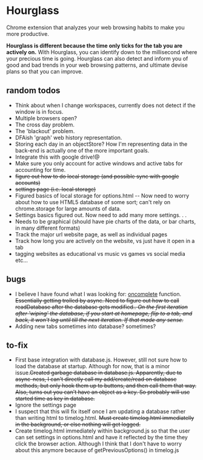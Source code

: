 # Hourglass #
Chrome extension that analyzes your web browsing habits to make you more productive. <br>

<b>Hourglass is different because the time only ticks for the tab you are actively on.</b> With Hourglass, you can identify down to the millisecond where your precious time is going. Hourglass can also detect and inform you of good and bad trends in your web browsing patterns, and ultimate devise plans so that you can improve.

## random todos ##
* Think about when I change workspaces, currently does not detect if the window is in focus.
* Multiple browsers open?
* The cross day problem.
* The 'blackout' problem.
* DFAish 'graph' web history representation.
* Storing each day in an objectStore? How I'm representing data in the back-end is actually one of the more important goals.
* Integrate this with google drive!@
* Make sure you only account for active windows and active tabs for accounting for time.
* <strike>figure out how to do local storage (and possible sync with google accounts)</strike>
* <strike>settings page (i.e. local storage)</strike>
* Figured basics of local storage for options.html -- Now need to worry about how to use HTML5 database of some sort; can't rely on chrome.storage for large amounts of data. 
* Settings basics figured out. Now need to add many more settings. . .
* Needs to be graphical (should have pie charts of the data, or bar charts, in many different formats)
* Track the major url website page, as well as individual pages
* Track how long you are actively on the website, vs just have it open in a tab
* tagging websites as educational vs music vs games vs social media etc...

## bugs ##
* I believe I have found what I was looking for: <u>oncomplete</u> function. <strike>Essentially getting trolled by async. Need to figure out how to call readDatabase after the database gets modified.. <i>On the first iteration after 'wiping' the database, if you start at homepage, flip to a tab, and back, it won't log until till the next iteration. If that made any sense.</i></strike>
* Adding new tabs sometimes into database? sometimes?

## to-fix ##
* First base integration with database.js. However, still not sure how to load the database at startup. Although for now, that is a minor issue.<strike>Created garbage database in database.js. Apparently, due to async-ness, I can't directly call my add/create/read on database methods, but only hook them up to buttons, and then call them that way. Also, turns out you can't have an object as a key. So probably will use started time as key in database.</strike>
* Ignore the settings page
* I suspect that this will fix itself once I am updating a database rather than writing html to timelog.html. <strike>Must create timelog.html immediatelly in the background, or else nothing will get logged.</strike>
* Create timelog.html immediately within background.js so that the user can set settings in options.html and have it reflected by the time they click the browser action. Although I think that I don't have to worry about this anymore because of getPreviousOptions() in timelog.js
